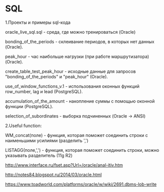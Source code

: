 # SQL
1.Проекты и примеры sql-кода

oracle_live_sql.sql - среда, где можно тренироваться (Oracle)

bonding_of_the_periods - склеивание периодов, в которых нет данных (Oracle).

peak_hour - час наибольше нагрузки (при работе маршрутизатора) (Oracle).

create_table_test_peak_hour - исходные данные для запросов "bonding_of_the_periods" и "peak_hour" (Oracle).

use_of_window_functions_v.1 - использования оконных функций row_number, lag и lead (PostgreSQL).

accumulation_of_the_amount - накопление суммы с помощью оконной функции (PostgreSQL).

selection_of_subordinates - выборка подчиненных (Oracle -> ANSI)

2.Useful function:

WM_concat(поле) - функция, которая поможет соединить строки с наименьшими усилиями (разделить ',')

LISTAGG(поле,',') - функция, которая поможет соединить строки, можно указывать разделитель (11g R2)

http://www.interface.ru/fset.asp?Url=/oracle/anal-itiv.htm

http://notes84.blogspot.ru/2014/03/oracle.html

https://www.toadworld.com/platforms/oracle/w/wiki/2691.dbms-lob-write
